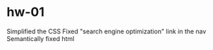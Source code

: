 # hw-01
Simplified the CSS 
Fixed "search engine optimization" link in the nav
Semantically fixed html